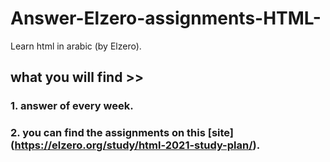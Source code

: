 # Answer-Elzero-assignments-HTML-
Learn html in arabic (by Elzero).
## what you will find >>
### 1. answer of every week.
### 2. you can find the assignments on this **[site] (https://elzero.org/study/html-2021-study-plan/)**.
